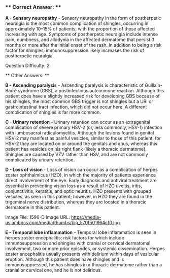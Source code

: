### ** Correct Answer: **

**A - Sensory neuropathy** - Sensory neuropathy in the form of postherpetic neuralgia is the most common complication of shingles, occurring in approximately 10–15% of patients, with the proportion of those affected increasing with age. Symptoms of postherpetic neuralgia include intense pain, numbness, and allodynia in the affected dermatome that persist 3 months or more after the initial onset of the rash. In addition to being a risk factor for shingles, immunosuppression likely increases the risk of postherpetic neuralgia.

Question Difficulty: 2

** Other Answers: **

**B - Ascending paralysis** - Ascending paralysis is characteristic of Guillain-Barré syndrome (GBS), a postinfectious autoimmune reaction. Although this patient does have a slightly increased risk for developing GBS because of his shingles, the most common GBS trigger is not shingles but a URI or gastrointestinal tract infection, which did not occur here. A different complication of shingles is far more common.

**C - Urinary retention** - Urinary retention can occur as an extragenital complication of severe primary HSV-2 (or, less commonly, HSV-1) infection with lumbosacral radiculomyelitis. Although the lesions found in genital HSV-2 may manifest as painful vesicles, similar to those of this patient, for HSV-2 they are located on or around the genitals and anus, whereas this patient has vesicles on his right flank (likely a thoracic dermatome). Shingles are caused by VZV rather than HSV, and are not commonly complicated by urinary retention.

**D - Loss of vision** - Loss of vision can occur as a complication of herpes zoster ophthalmicus (HZO), in which the majority of patients experience direct involvement of the eye. Early diagnosis and antiviral treatment are essential in preventing vision loss as a result of HZO uveitis, iritis, conjunctivitis, keratitis, and optic neuritis. HZO presents with grouped vesicles, as seen in this patient; however, in HZO they are found in the trigeminal nerve distribution, whereas they are located in a thoracic dermatome in this patient.

Image File: 1596-D
Image URL: https://media-us.amboss.com/media/thumbs/big_570f501964cf0.jpg

**E - Temporal lobe inflammation** - Temporal lobe inflammation is seen in herpes zoster encephalitis; risk factors for which include immunosuppression and shingles with cranial or cervical dermatomal involvement, two or more prior episodes, or systemic dissemination. Herpes zoster encephalitis usually presents with delirium within days of vesicular eruption. Although this patient does have shingles and is immunosuppressed, he has shingles in a thoracic dermatome rather than a cranial or cervical one, and he is not delirious.

